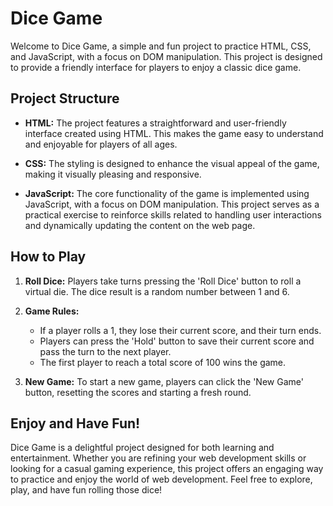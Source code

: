 # Dice Game

Welcome to Dice Game, a simple and fun project to practice HTML, CSS, and JavaScript, with a focus on DOM manipulation. This project is designed to provide a friendly interface for players to enjoy a classic dice game.

## Project Structure

- **HTML:** The project features a straightforward and user-friendly interface created using HTML. This makes the game easy to understand and enjoyable for players of all ages.

- **CSS:** The styling is designed to enhance the visual appeal of the game, making it visually pleasing and responsive.

- **JavaScript:** The core functionality of the game is implemented using JavaScript, with a focus on DOM manipulation. This project serves as a practical exercise to reinforce skills related to handling user interactions and dynamically updating the content on the web page.

## How to Play

1. **Roll Dice:** Players take turns pressing the 'Roll Dice' button to roll a virtual die. The dice result is a random number between 1 and 6.

2. **Game Rules:**
   - If a player rolls a 1, they lose their current score, and their turn ends.
   - Players can press the 'Hold' button to save their current score and pass the turn to the next player.
   - The first player to reach a total score of 100 wins the game.

3. **New Game:** To start a new game, players can click the 'New Game' button, resetting the scores and starting a fresh round.

## Enjoy and Have Fun!

Dice Game is a delightful project designed for both learning and entertainment. Whether you are refining your web development skills or looking for a casual gaming experience, this project offers an engaging way to practice and enjoy the world of web development. Feel free to explore, play, and have fun rolling those dice!
